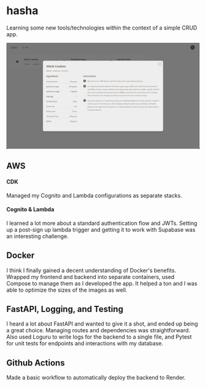 # hasha
Learning some new tools/technologies within the context of a simple CRUD app.

![Screenshot](https://github.com/icomey8/hasha/blob/main/hasha.png)

## AWS

#### CDK
Managed my Cognito and Lambda configurations as separate stacks. 

#### Cognito & Lambda
I learned a lot more about a standard authentication flow and JWTs.  Setting up a post-sign up lambda trigger and getting it to work with Supabase was an interesting challenge.

## Docker
I think I finally gained a decent understanding of Docker's benefits.  Wrapped my frontend and backend into separate containers, used Compose to manage them as I developed the app.  It helped a ton and I was able to optimize the sizes of the images as well.

## FastAPI, Logging, and Testing
I heard a lot about FastAPI and wanted to give it a shot, and ended up being a great choice.  Managing routes and dependencies was straightforward. Also used Loguru to write logs for the backend to a single file, and Pytest for unit tests for endpoints and interactions with my database.

## Github Actions
Made a basic workflow to automatically deploy the backend to Render.
